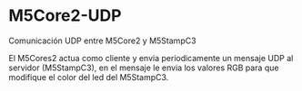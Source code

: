 # M5Core2-UDP
Comunicación UDP entre M5Core2 y M5StampC3

El M5Cores2 actua como cliente y envia periodicamente un mensaje UDP al servidor (M5StampC3), en el mensaje le envia los valores RGB para que modifique el color del led del M5StampC3. 
